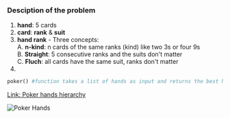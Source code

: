 ### Desciption of the problem
1. __hand__: 5 cards  
2. __card__: __rank__ & __suit__  
3. __hand rank__ - Three concepts:  
  A. __n-kind__: n cards of the same ranks (kind) like two 3s or four 9s  
  B. __Straight__: 5 consecutive ranks and the suits don't matter  
  C. __Fluch__: all cards have the same suit, ranks don't matter  
4. 
```python
poker() #function takes a list of hands as input and returns the best hand  
```
[Link: Poker hands hierarchy](https://www.cardschat.com/top-10-poker-hands.php)

![Poker Hands](https://www.cardschat.com/pkimg/hand-nicknames/poker-hand-rankings_thumb.png)
